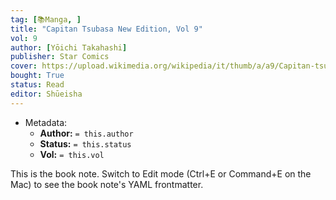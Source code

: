 ```yaml
---
tag: [📚Manga, ]
title: "Capitan Tsubasa New Edition, Vol 9"
vol: 9
author: [Yōichi Takahashi]
publisher: Star Comics
cover: https://upload.wikimedia.org/wikipedia/it/thumb/a/a9/Capitan-tsubasa.jpg/1280px-Capitan-tsubasa.jpg
bought: True
status: Read
editor: Shūeisha
---
```



- Metadata:
	- **Author:** `= this.author`
	- **Status:** `= this.status`
	- **Vol:** `= this.vol`

This is the book note. Switch to Edit mode (Ctrl+E or Command+E on the Mac) to see the book note's YAML frontmatter.